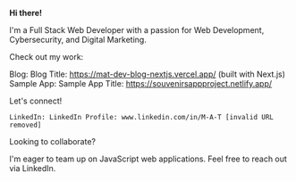 **Hi there!**

I'm a Full Stack Web Developer with a passion for Web Development, Cybersecurity, and Digital Marketing. ️

Check out my work:

Blog: Blog Title: https://mat-dev-blog-nextjs.vercel.app/ (built with Next.js)
    Sample App: Sample App Title: https://souvenirsappproject.netlify.app/

Let's connect!

    LinkedIn: LinkedIn Profile: www.linkedin.com/in/M-A-T [invalid URL removed]

Looking to collaborate?

I'm eager to team up on JavaScript web applications. Feel free to reach out via LinkedIn.

